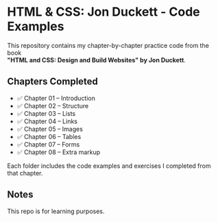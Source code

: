 # HTML & CSS: Jon Duckett - Code Examples

This repository contains my chapter-by-chapter practice code from the book  
**"HTML and CSS: Design and Build Websites" by Jon Duckett**.

## Chapters Completed

- ✅ Chapter 01 – Introduction
- ✅ Chapter 02 – Structure
- ✅ Chapter 03 – Lists
- ✅ Chapter 04 – Links
- ✅ Chapter 05 – Images
- ✅ Chapter 06 – Tables
- ✅ Chapter 07 – Forms
- ✅ Chapter 08 – Extra markup

Each folder includes the code examples and exercises I completed from that chapter.

## Notes
This repo is for learning purposes.
